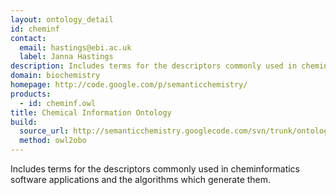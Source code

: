 ```yaml
---
layout: ontology_detail
id: cheminf
contact: 
  email: hastings@ebi.ac.uk
  label: Janna Hastings
description: Includes terms for the descriptors commonly used in cheminformatics software applications and the algorithms which generate them.
domain: biochemistry
homepage: http://code.google.com/p/semanticchemistry/
products: 
  - id: cheminf.owl
title: Chemical Information Ontology
build:
  source_url: http://semanticchemistry.googlecode.com/svn/trunk/ontology/cheminf.owl
  method: owl2obo
---
```


Includes terms for the descriptors commonly used in cheminformatics software applications and the algorithms which generate them.
